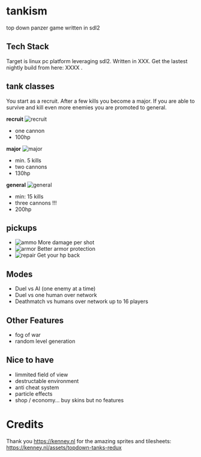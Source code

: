 # tankism
top down panzer game written in sdl2

## Tech Stack
Target is linux pc platform leveraging sdl2. Written in XXX. Get the lastest nightly build from here: XXXX . 

## tank classes
 
You start as a recruit. After a few kills you become a major. If you are able to survive and kill even more enemies you are promoted to general. 

__recruit__
 ![recruit](https://raw.githubusercontent.com/co0p/tankism/master/docs/recruit.png)

 * one cannon
 * 100hp 

__major__
 ![major](https://raw.githubusercontent.com/co0p/tankism/master/docs/major.png)

 * min. 5 kills
 * two cannons
 * 130hp

__general__
 ![general](https://raw.githubusercontent.com/co0p/tankism/master/docs/general.png)
 
 * min: 15 kills
 * three cannons !!!
 * 200hp 

## pickups

 * ![ammo](https://raw.githubusercontent.com/co0p/tankism/master/docs/pickup_ammo.png) More damage per shot
 * ![armor](https://raw.githubusercontent.com/co0p/tankism/master/docs/pickup_armor.png) Better armor protection
 * ![repair](https://raw.githubusercontent.com/co0p/tankism/master/docs/pickup_repair.png) Get your hp back

## Modes
 
 * Duel vs AI (one enemy at a time)
 * Duel vs one human over network
 * Deathmatch vs humans over network up to 16 players


## Other Features

* fog of war
* random level generation

  
## Nice to have
 
 * limmited field of view
 * destructable environment 
 * anti cheat system
 * particle effects
 * shop / economy... buy skins but no features


# Credits

Thank you https://kenney.nl for the amazing sprites and tilesheets: https://kenney.nl/assets/topdown-tanks-redux
